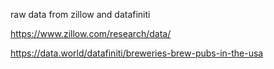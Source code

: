 raw data from zillow and datafiniti

https://www.zillow.com/research/data/

https://data.world/datafiniti/breweries-brew-pubs-in-the-usa
